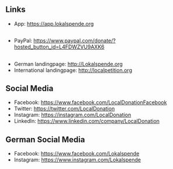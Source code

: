 ## Links

- App: https://app.lokalspende.org

##

- PayPal: https://www.paypal.com/donate/?hosted_button_id=L4FDWZVU9AXK6

##

- German landingpage: http://Lokalspende.org
- International landingpage: http://localpetition.org

## Social Media

- Facebook: https://www.facebook.com/LocalDonationFacebook
- Twitter: https://twitter.com/LocalDonation
- Instagram: https://instagram.com/LocalDonation
- LinkedIn: https://www.linkedin.com/company/LocalDonation

## German Social Media

- Facebook: https://www.facebook.com/Lokalspende
- Instagram: https://www.instagram.com/Lokalspende
